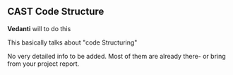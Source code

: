 ## CAST Code Structure 

**Vedanti** will to do this

This basically talks about "code Structuring"

No very detailed info to be added.
Most of them are already there- or bring from your project report.
